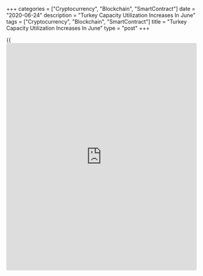 +++
categories = ["Cryptocurrency", "Blockchain", "SmartContract"]
date = "2020-06-24"
description = "Turkey Capacity Utilization Increases In June"
tags = ["Cryptocurrency", "Blockchain", "SmartContract"]
title = "Turkey Capacity Utilization Increases In June"
type = "post"
+++

{{<iframe id="large-banner" src="https://www.bounty.group/#slide=8.0" width="100%" height="600" scrolling="no" style="border: 0px solid rgb(216, 221, 230); border-radius: 3px;">}}

Turkey's manufacturing capacity utilization rate increased in June,
figures from the Turkish central bank showed on Wednesday.

The capacity utilization rate rose to 66.0 percent in June from 62.6
percent in May.

On a seasonally adjusted basis, the capacity utilization rate increased
to 65.8 percent in June from 62.7 percent in the prior month.

Separate data from the central bank showed that the manufacturing
confidence index rose to 92.6 in June from 76.9 in May.

The seasonally adjusted manufacturing confidence index increased to 89.8
in June from 73.5 in the previous month.

For comments and feedback [contact](https://www.playgroundfx.com/contact/): editorial@rtt[news](https://www.letsplayfx.com/blog/forex-news-website/).com

[Economic News][1]

 **What parts of the world are seeing the best (and worst) economic
performances lately? Click[here][2] to check out our [Econ Scorecard][2]
and find out! See up-to-the-moment [ranking](https://www.playgroundfx.com/blog/crypto-exchange-ranking/)s for the best and worst
performers in [GDP][3], [unemployment rate][4], [inflation][2] and much
more.**

   1. www.rtt[news](https://www.letsplayfx.com/blog/forex-news-website/).com/Content/EconomicNews.aspx
   2. www.rtt[news](https://www.letsplayfx.com/blog/forex-news-website/).com/economic-scorecard/world-rank/CPI/highest-performance.aspx
   3. www.rtt[news](https://www.letsplayfx.com/blog/forex-news-website/).com/economic-scorecard/world-rank/GDP/highest-performance.aspx
   4. www.rtt[news](https://www.letsplayfx.com/blog/forex-news-website/).com/economic-scorecard/world-rank/unemployment-rate/lowest-performance.aspx